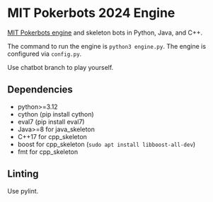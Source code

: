 # MIT Pokerbots 2024 Engine
[MIT Pokerbots engine](https://github.com/mitpokerbots) and skeleton bots in Python, Java, and C++.

The command to run the engine is `python3 engine.py`. The engine is configured via `config.py`.

Use chatbot branch to play yourself.

## Dependencies
 - python>=3.12
 - cython (pip install cython)
 - eval7 (pip install eval7)
 - Java>=8 for java_skeleton
 - C++17 for cpp_skeleton
 - boost for cpp_skeleton (`sudo apt install libboost-all-dev`)
 - fmt for cpp_skeleton

## Linting
Use pylint.
